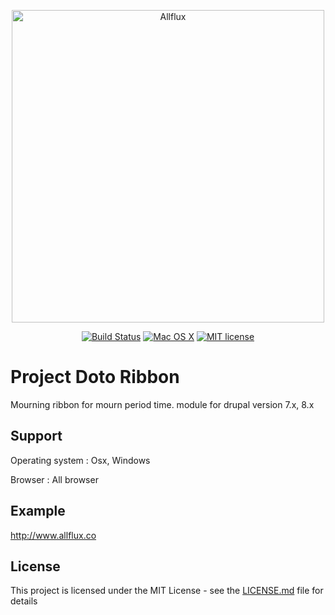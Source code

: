<p align="center">
    <img src="http://www.allflux.co/logo-allflux-git.png" width="500" title="Allflux">
</p>
<p align="center">
<a href="https://camo.githubusercontent.com/dc0bf1692c68400b0b318bbeccdfceabd3b98009/68747470733a2f2f7472617669732d63692e6f72672f6e65636f6c742f53776966746f6e2e7376673f6272616e63683d6d6173746572" target="_blank"><img src="https://camo.githubusercontent.com/dc0bf1692c68400b0b318bbeccdfceabd3b98009/68747470733a2f2f7472617669732d63692e6f72672f6e65636f6c742f53776966746f6e2e7376673f6272616e63683d6d6173746572" alt="Build Status" data-canonical-src="https://travis-ci.org/necolt/Swifton.svg?branch=master" style="max-width:100%;"></a>
<a href="https://camo.githubusercontent.com/ab89b0074d410ecb8aad209cf47b211d922b7923/68747470733a2f2f696d672e736869656c64732e696f2f62616467652f6f732d4d61632532304f53253230582d677265656e2e7376673f7374796c653d666c6174" target="_blank"><img src="https://camo.githubusercontent.com/ab89b0074d410ecb8aad209cf47b211d922b7923/68747470733a2f2f696d672e736869656c64732e696f2f62616467652f6f732d4d61632532304f53253230582d677265656e2e7376673f7374796c653d666c6174" alt="Mac OS X" data-canonical-src="https://img.shields.io/badge/os-Mac%20OS%20X-green.svg?style=flat" style="max-width:100%;"></a>
<a href="http://opensource.org/licenses/MIT"><img src="https://camo.githubusercontent.com/6fd3ea176e47e98e9a8bf8d25c1ea8cab77e652d/687474703a2f2f696d672e736869656c64732e696f2f62616467652f6c6963656e73652d4d49542d627269676874677265656e2e737667" alt="MIT license" data-canonical-src="http://img.shields.io/badge/license-MIT-brightgreen.svg" style="max-width:100%;"></a>
</p>

# Project Doto Ribbon

Mourning ribbon for mourn period time. module for drupal version 7.x, 8.x

## Support
Operating system : 
Osx, Windows

Browser : 
All browser

## Example
http://www.allflux.co


## License

This project is licensed under the MIT License - see the [LICENSE.md](LICENSE.md) file for details

